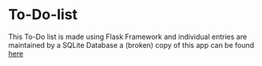 # To-Do-list
This To-Do list is made using Flask Framework and individual entries are maintained by a SQLite Database
a (broken) copy of this app can be found [here](http://bit.ly/ahfuckitman)
